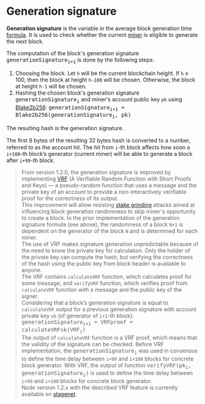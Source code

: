 # Generation signature

**Generation signature** is the variable in the average block generation time [formula](/blockchain/waves-protocol/fair-pos.md). It is used to check whether the current [miner](/blockchain/mining/miner.md) is eligible to generate the next block.

The computation of the block's generation signature <kbd>generationSignature<sub>i+1</sub></kbd> is done by the following steps:

1. Choosing the block. Let `h` will be the current blockchain height. If `h` ≥ 100, then the block at height `h-100` will be chosen. Otherwise, the block at height `h-1` will be chosen.
2. Hashing the chosen block's generation signature <kbd>generationSignature<sub>i</sub></kbd> and miner's account public key `pk` using [Blake2b256](https://en.wikipedia.org/wiki/BLAKE_(hash_function)):
<kbd>generationSignature<sub>i+1</sub> = Blake2b256(generationSignature<sub>i</sub>, pk)</kbd>

The resulting hash is the generation signature.

The ﬁrst 8 bytes of the resulting 32 bytes hash is converted to a number, referred to as the account hit. The hit from `i`-th block affects how soon a `i+100`-th block’s generator (current miner) will be able to generate a block after `i+99`-th block.

> From version 1.2.0, the generation signature is improved by implementing [VRF](https://tools.ietf.org/html/draft-irtf-cfrg-vrf-04) (A Verifiable Random Function with Short Proofs and Keys) — a pseudo-random function that uses a message and the private key of an account to provide a non-interactively verifiable proof for the correctness of its output.<br>
This improvement will allow resisting [stake grinding](https://github.com/ethereum/wiki/wiki/Proof-of-Stake-FAQ#how-does-validator-selection-work-and-what-is-stake-grinding) attacks aimed at influencing block generation randomness to skip miner's opportunity to create a block. In the prior implementation of the generation signature formula (see above), the randomness of a block `N+1` is dependent on the generator of the block `N` and is determined for each miner.<br>
The use of VRF makes signature generation unpredictable because of the need to know the private key for calculation. Only the holder of the private key can compute the hash, but verifying the correctness of the hash using the public key from block header is available to anyone.<br>
The VRF contains `calculateVRF` function, which calculates proof for some message, and `verifyVRF` function, which verifies proof from `calculateVRF` function with a message and the public key of the signer.<br>
Considering that a block’s generation signature is equal to `calculateVRF` output for a previous generation signature with account private key `sk` (of generator of `i+1`-th block):<br>
<kbd>generationSignature<sub>i+1</sub> = VRFproof = calculateVRFsk(VRF<sub>i</sub>)</kbd><br>
The output of `calculateVRF` function is a VRF proof, which means that the validity of the signature can be checked.
Before VRF implementation, the <kbd>generationSignature<sub>i</sub></kbd> was used in consensus to define the time delay between `i+99` and `i+100` blocks for concrete block generator. With VRF, the output of function <kbd>verifyVRF(pk<sub>i</sub>, generationSignature<sub>i</sub>)</kbd> is used to define the time delay between `i+99` and `i+100` blocks for concrete block generator.<br>Node version 1.2.x with the described VRF feature is currently available on [stagenet](/blockchain/blockchain-network/stage-network.md).
